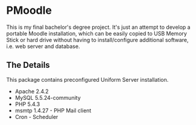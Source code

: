 PMoodle
=======

This is my final bachelor's degree project. It's just an attempt to develop a portable Moodle installation, which can be
easily copied to USB Memory Stick or hard drive without having to install/configure additional software, i.e. web server
and database.

The Details
-----------

This package contains preconfigured Uniform Server installation.
- Apache 2.4.2
- MySQL 5.5.24-community
- PHP 5.4.3
- msmtp 1.4.27 - PHP Mail client
- Cron - Scheduler



